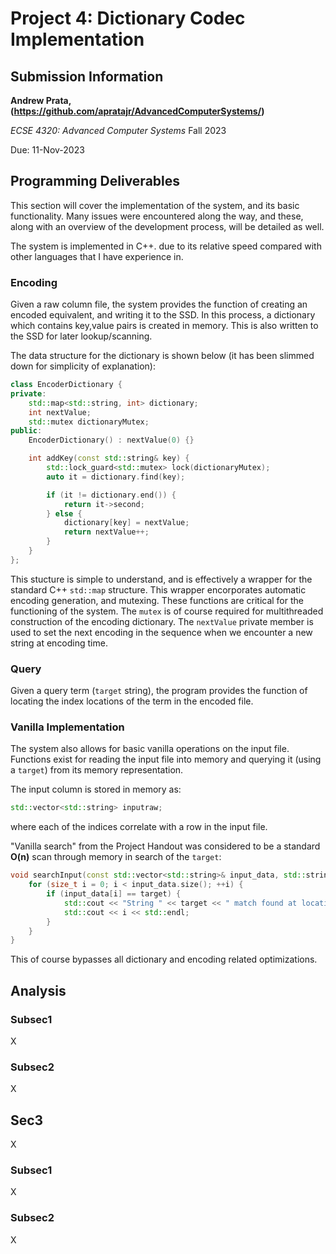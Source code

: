 # Project 4: Dictionary Codec Implementation

## Submission Information

**Andrew Prata, (https://github.com/apratajr/AdvancedComputerSystems/)**

*ECSE 4320: Advanced Computer Systems* Fall 2023

Due: 11-Nov-2023

## Programming Deliverables
This section will cover the implementation of the system, and its basic functionality. Many issues were encountered along the way, and these, along with an overview of the development process, will be detailed as well.

The system is implemented in C++. due to its relative speed compared with other languages that I have experience in.

### Encoding
Given a raw column file, the system provides the function of creating an encoded equivalent, and writing it to the SSD. In this process, a dictionary which contains key,value pairs is created in memory. This is also written to the SSD for later lookup/scanning.

The data structure for the dictionary is shown below (it has been slimmed down for simplicity of explanation):
```cpp
class EncoderDictionary {
private:
    std::map<std::string, int> dictionary;
    int nextValue;
    std::mutex dictionaryMutex;
public:
    EncoderDictionary() : nextValue(0) {}

    int addKey(const std::string& key) {
        std::lock_guard<std::mutex> lock(dictionaryMutex);
        auto it = dictionary.find(key);

        if (it != dictionary.end()) {
            return it->second;
        } else {
            dictionary[key] = nextValue;
            return nextValue++;
        }
    }
};
```

This stucture is simple to understand, and is effectively a wrapper for the standard C++ `std::map` structure. This wrapper encorporates automatic encoding generation, and mutexing. These functions are critical for the functioning of the system. The `mutex` is of course required for multithreaded construction of the encoding dictionary. The `nextValue` private member is used to set the next encoding in the sequence when we encounter a new string at encoding time.


### Query
Given a query term (`target` string), the program provides the function of locating the index locations of the term in the encoded file.

### Vanilla Implementation
The system also allows for basic vanilla operations on the input file. Functions exist for reading the input file into memory and querying it (using a `target`) from its memory representation.

The input column is stored in memory as:
```cpp
std::vector<std::string> inputraw;
```
where each of the indices correlate with a row in the input file.

"Vanilla search" from the Project Handout was considered to be a standard **O(n)** scan through memory in search of the `target`:

```cpp
void searchInput(const std::vector<std::string>& input_data, std::string target) {
    for (size_t i = 0; i < input_data.size(); ++i) {
        if (input_data[i] == target) {
            std::cout << "String " << target << " match found at location: ";
            std::cout << i << std::endl;
        }
    }
}
```
This of course bypasses all dictionary and encoding related optimizations.

## Analysis
### Subsec1
X

### Subsec2
X

## Sec3
X

### Subsec1
X
### Subsec2
X